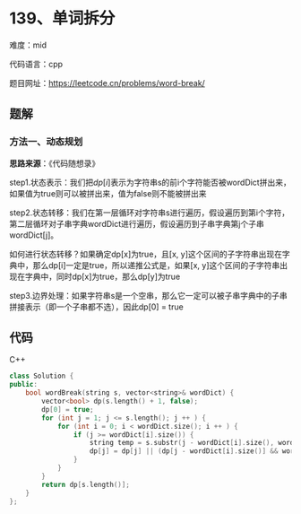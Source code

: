 # 139、单词拆分
难度：mid

代码语言：cpp

题目网址：https://leetcode.cn/problems/word-break/

## 题解
### 方法一、动态规划
**思路来源**：《代码随想录》

step1.状态表示：我们把$`dp[i]`$表示为字符串s的前i个字符能否被wordDict拼出来，如果值为true则可以被拼出来，值为false则不能被拼出来

step2.状态转移：我们在第一层循环对字符串s进行遍历，假设遍历到第i个字符，第二层循环对子串字典wordDict进行遍历，假设遍历到子串字典第j个子串wordDict[j]。

如何进行状态转移？如果确定dp[x]为true，且[x, y]这个区间的子字符串出现在字典中，那么dp[i]一定是true，所以递推公式是，如果[x, y]这个区间的子字符串出现在字典中，同时dp[x]为true，那么dp[y]为true

step3.边界处理：如果字符串s是一个空串，那么它一定可以被子串字典中的子串拼接表示（即一个子串都不选），因此dp[0] = true

## 代码
C++

```cpp
class Solution {
public:
    bool wordBreak(string s, vector<string>& wordDict) {
        vector<bool> dp(s.length() + 1, false);
        dp[0] = true;
        for (int j = 1; j <= s.length(); j ++ ) {
            for (int i = 0; i < wordDict.size(); i ++ ) {
                if (j >= wordDict[i].size()) {
                    string temp = s.substr(j - wordDict[i].size(), wordDict[i].size());
                    dp[j] = dp[j] || (dp[j - wordDict[i].size()] && wordDict[i] == temp);
                }
            }
        }
        return dp[s.length()];
    }
};
```
